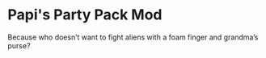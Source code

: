 # Papi's Party Pack Mod
Because who doesn’t want to fight aliens with a foam finger and grandma’s purse?

